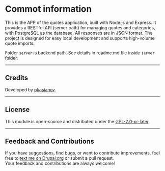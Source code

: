# Commot information

This is the APP of the quotes application, built with Node.js and Express. It provides a RESTful API (server path) for managing quotes and categories, with PostgreSQL as the database. All responses are in JSON format. The project is designed for easy local development and supports high-volume quote imports.

Folder ```server``` is backend path. See details in readme.md file inside ```server``` folder.

---

## Credits

Developed by [pkasianov](https://www.drupal.org/u/pkasianov).

---

## License

This module is open-source and distributed under the [GPL-2.0-or-later](https://www.drupal.org/about/licensing).

---

## Feedback and Contributions

If you have suggestions, find bugs, or want to contribute improvements, feel free to [text me on Drupal.org](https://www.drupal.org/u/pkasianov) or submit a pull request.  
Your feedback and contributions are always welcome!























